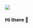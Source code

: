 <div style="overflow:hidden" class="eden">

<a href="https://github.com/EdenStack/EdenStack"  >
  <img align="center" src="https://github-readme-stats.vercel.app/api?username=EdenStack&count_private=true&theme=radical"  />
</a>
  
<br>
 
<!-- 
<a href="https://github.com/qianfeiqianlan/qianfeiqianlan"  >
  <img align="center" src="https://github-readme-stats.vercel.app/api/top-langs/?username=EdenStack&layout=compact&include_all_commits=true&theme=radical" />
</a>
</div>
-->

### Hi there 👋

<!--
**EdenStack/EdenStack** is a ✨ _special_ ✨ repository because its `README.md` (this file) appears on your GitHub profile.

Here are some ideas to get you started:

- 🔭 I’m currently working on ...
- 🌱 I’m currently learning ...
- 👯 I’m looking to collaborate on ...
- 🤔 I’m looking for help with ...
- 💬 Ask me about ...
- 📫 How to reach me: ...
- 😄 Pronouns: ...
- ⚡ Fun fact: ...
-->
